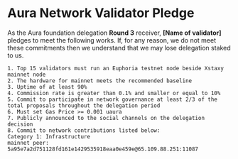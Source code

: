 # Aura Network Validator Pledge
As the Aura foundation delegation **Round 3** receiver, **[Name of validator]** pledges to meet the following works. If, for any reason, we do not meet these commitments then we understand that we may lose delegation staked to us.

    1. Top 15 validators must run an Euphoria testnet node beside Xstaxy mainnet node
    2. The hardware for mainnet meets the recommended baseline    
    3. Uptime of at least 90%
    4. Commission rate is greater than 0.1% and smaller or equal to 10%
    5. Commit to participate in network governance at least 2/3 of the total proposals throughout the delegation period
    6. Must set Gas Price >= 0.001 uaura
    7. Publicly announced to the social channels on the delegation decision
    8. Commit to network contributions listed below: 
    Category 1: Infrastructure
    mainnet peer: 5a95e7a2d751128fd161e1429535918eaa0e459e@65.109.88.251:11087
    

